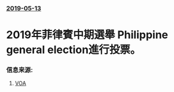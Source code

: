 ### [2019-05-13](/news/2019/05/13/index.md)

##### 
# 2019年菲律賓中期選舉 Philippine general election進行投票。 




### 信息来源:

1. [VOA](https://www.voanews.com/a/philippine-midterm-election/4916347.html)

